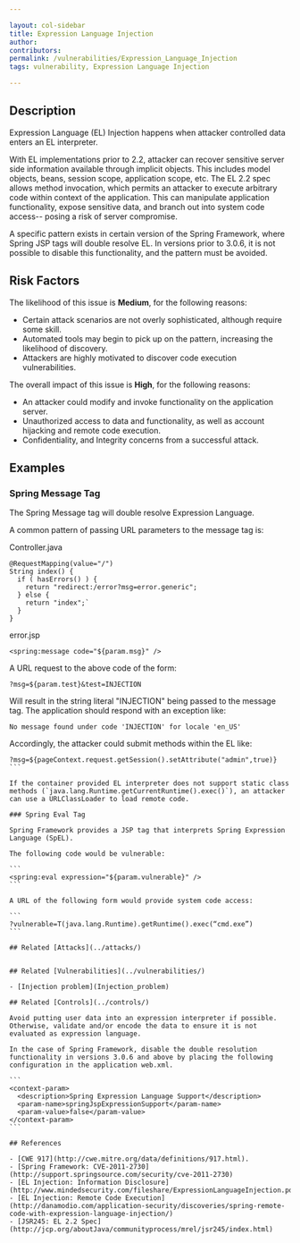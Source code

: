 ```yaml
---

layout: col-sidebar
title: Expression Language Injection
author: 
contributors: 
permalink: /vulnerabilities/Expression_Language_Injection
tags: vulnerability, Expression Language Injection

---
```


## Description

Expression Language (EL) Injection happens when attacker controlled data enters an EL interpreter.

With EL implementations prior to 2.2, attacker can recover sensitive server side information available through implicit objects. This includes model objects, beans, session scope, application scope, etc. The EL 2.2 spec allows method invocation, which permits an attacker to execute arbitrary code within context of the application. This can manipulate application functionality, expose sensitive data, and branch out into system code access-- posing a risk of server compromise.

A specific pattern exists in certain version of the Spring Framework, where Spring JSP tags will double resolve EL. In versions prior to 3.0.6, it is not possible to disable this functionality, and the pattern must be avoided.

## Risk Factors

The likelihood of this issue is **Medium**, for the following reasons:

- Certain attack scenarios are not overly sophisticated, although require some skill.
- Automated tools may begin to pick up on the pattern, increasing the likelihood of discovery.
- Attackers are highly motivated to discover code execution vulnerabilities.

The overall impact of this issue is **High**, for the following reasons:

- An attacker could modify and invoke functionality on the application server.
- Unauthorized access to data and functionality, as well as account hijacking and remote code execution.
- Confidentiality, and Integrity concerns from a successful attack.

## Examples

### Spring Message Tag

The Spring Message tag will double resolve Expression Language.

A common pattern of passing URL parameters to the message tag is:

Controller.java
```
@RequestMapping(value="/")
String index() {
  if ( hasErrors() ) {
    return "redirect:/error?msg=error.generic";
  } else {
    return "index";`
  }
}
```

error.jsp

```
<spring:message code="${param.msg}" />
```

A URL request to the above code of the form:

```
?msg=${param.test}&test=INJECTION
```

Will result in the string literal "INJECTION" being passed to the message tag. The application should respond with an exception like:

```
No message found under code 'INJECTION' for locale 'en_US'
```

Accordingly, the attacker could submit methods within the EL like:

````
?msg=${pageContext.request.getSession().setAttribute("admin",true)}
``` 

If the container provided EL interpreter does not support static class methods (`java.lang.Runtime.getCurrentRuntime().exec()`), an attacker can use a URLClassLoader to load remote code.

### Spring Eval Tag

Spring Framework provides a JSP tag that interprets Spring Expression Language (SpEL).

The following code would be vulnerable:

```
<spring:eval expression="${param.vulnerable}" />
```

A URL of the following form would provide system code access:

```
?vulnerable=T(java.lang.Runtime).getRuntime().exec(“cmd.exe”)
```

## Related [Attacks](../attacks/)


## Related [Vulnerabilities](../vulnerabilities/)

- [Injection problem](Injection_problem)

## Related [Controls](../controls/)

Avoid putting user data into an expression interpreter if possible. Otherwise, validate and/or encode the data to ensure it is not evaluated as expression language.

In the case of Spring Framework, disable the double resolution functionality in versions 3.0.6 and above by placing the following configuration in the application web.xml.

```
<context-param>
  <description>Spring Expression Language Support</description>
  <param-name>springJspExpressionSupport</param-name>
  <param-value>false</param-value>
</context-param>
```

## References

- [CWE 917](http://cwe.mitre.org/data/definitions/917.html).
- [Spring Framework: CVE-2011-2730](http://support.springsource.com/security/cve-2011-2730)
- [EL Injection: Information Disclosure](http://www.mindedsecurity.com/fileshare/ExpressionLanguageInjection.pdf)
- [EL Injection: Remote Code Execution](http://danamodio.com/application-security/discoveries/spring-remote-code-with-expression-language-injection/)
- [JSR245: EL 2.2 Spec](http://jcp.org/aboutJava/communityprocess/mrel/jsr245/index.html)

